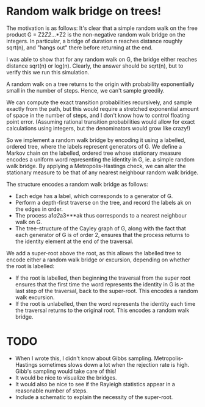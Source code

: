 # Random walk bridge on trees!
The motivation is as follows: It's clear that a simple random walk on the free product G = Z2*Z2*...*Z2
is the non-negative random walk bridge on the integers. In particular, a bridge
of duration n reaches distance roughly sqrt(n), and "hangs out" there before returning at the end.

I was able to show that for any random walk on G, the bridge either reaches distance sqrt(n) or log(n).
Clearly, the answer should be sqrt(n), but to verify this we run this simulation.

A random walk on a tree returns to the origin with probability exponentially small in the number of
steps. Hence, we can't sample greedily.

We can compute the exact transition probabilities recursively, and sample exactly from the path,
but this would require a stretched exponential amount of space in the number of steps, and
I don't know how to control floating point error. (Assuming rational transition probabilities would
allow for exact calculations using integers, but the denominators would grow like crazy!)

So we implement a random walk bridge by encoding it using a labelled, ordered tree,
where the labels represent generators of G. We define a Markov chain on the labelled, ordered tree
whose stationary measure encodes a uniform word representing the identity in G, ie. a simple random
walk bridge. By applying a Metropolis-Hastings check, we can alter the stationary measure to be that
of any nearest neighbour random walk bridge.

The structure encodes a random walk bridge as follows:
- Each edge has a label, which corresponds to a generator of G.
- Perform a depth-first traverse on the tree, and record the labels ak on the edges in order.
- The process a1*a2*a3***ak thus corresponds to a nearest neighbour walk on G.
- The tree-structure of the Cayley graph of G, along with the fact that each generator of G is
  of order 2, ensures that the process returns to the identity element at the end of the traversal.

We add a super-root above the root, as this allows the labelled tree to encode either a random walk bridge
or excursion, depending on whether the root is labelled:
- If the root is labelled, then beginning the traversal from the super root ensures that the first time
  the word represents the identity in G is at the last step of the traversal, back to the super-root. This
  encodes a random walk excursion.
- If the root is unlabelled, then the word represents the identity each time the traversal returns to
  the original root. This encodes a random walk bridge.

# TODO
- When I wrote this, I didn't know about Gibbs sampling. Metropolis-Hastings sometimes slows 
  down a lot when the rejection rate is high. Gibb's sampling would take care of this!
- It would be nice to visualize the bridges.
- It would also be nice to see if the Rayleigh statistics appear in a reasonable number of steps.
- Include a schematic to explain the necessity of the super-root.
